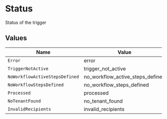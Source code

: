 # Status

Status of the trigger


## Values

| Name                             | Value                            |
| -------------------------------- | -------------------------------- |
| `Error`                          | error                            |
| `TriggerNotActive`               | trigger_not_active               |
| `NoWorkflowActiveStepsDefined`   | no_workflow_active_steps_defined |
| `NoWorkflowStepsDefined`         | no_workflow_steps_defined        |
| `Processed`                      | processed                        |
| `NoTenantFound`                  | no_tenant_found                  |
| `InvalidRecipients`              | invalid_recipients               |